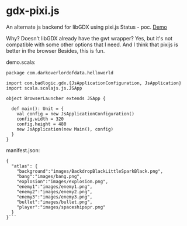 # gdx-pixi.js

An alternate js backend for libGDX using pixi.js
Status - poc. [Demo](https://darkoverlordofdata.com/gdx-pixi.js/)

Why? Doesn't libGDX already have the gwt wrapper?
Yes, but it's not compatible with some other options that I need.
And I think that pixijs is better in the browser
Besides, this is fun. 



demo.scala:
```
package com.darkoverlordofdata.helloworld

import com.badlogic.gdx.{JsApplicationConfiguration, JsApplication}
import scala.scalajs.js.JSApp

object BrowserLauncher extends JSApp {

  def main(): Unit = {
    val config = new JsApplicationConfiguration()
    config.width = 320
    config.height = 480
    new JsApplication(new Main(), config)
  }
}
```

manifest.json:
```
{
  "atlas": {
    "background":"images/BackdropBlackLittleSparkBlack.png",
    "bang":"images/bang.png",
    "explosion":"images/explosion.png",
    "enemy1":"images/enemy1.png",
    "enemy2":"images/enemy2.png",
    "enemy3":"images/enemy3.png",
    "bullet":"images/bullet.png",
    "player":"images/spaceshipspr.png"
  }
}```